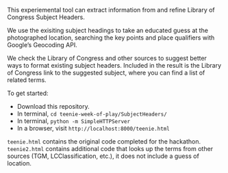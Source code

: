 This experiemental tool can extract information from and refine Library of Congress Subject Headers. 

We use the exisiting subject headings to take an educated guess at the photographed location, searching the key points and place qualifiers with Google’s Geocoding API. 

We check the Library of Congress and other sources to suggest better ways to format existing subject headers. Included in the result is the Library of Congress link to the suggested subject, where you can find a list of related terms. 

To get started:
- Download this repository.
- In terminal, `cd teenie-week-of-play/SubjectHeaders/`
- In terminal, `python -m SimpleHTTPServer`
- In a browser, visit `http://localhost:8000/teenie.html`


`teenie.html` contains the original code completed for the hackathon.
`teenie2.html` contains additional code that looks up the terms from other sources (TGM, LCClassification, etc.), it does not include a guess of location.
